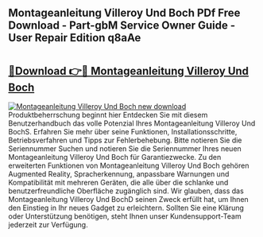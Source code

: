 ## Montageanleitung Villeroy Und Boch PDf Free Download - Part-gbM Service Owner Guide - User Repair Edition q8aAe

# <h2><a href="http://df7ws0.blite.top/?on=Montageanleitung+Villeroy+Und+Boch">🔗Download 👉🔴 Montageanleitung Villeroy Und Boch</a></h2>

[![Montageanleitung Villeroy Und Boch new download](https://i.imgur.com/lujVjoI.png)](http://df7ws0.blite.top/?on=Montageanleitung+Villeroy+Und+Boch)
Produktbeherrschung beginnt hier Entdecken Sie mit diesem Benutzerhandbuch das volle Potenzial Ihres Montageanleitung Villeroy Und BochS. Erfahren Sie mehr über seine Funktionen, Installationsschritte, Betriebsverfahren und Tipps zur Fehlerbehebung. Bitte notieren Sie die Seriennummer Suchen und notieren Sie die Seriennummer Ihres neuen Montageanleitung Villeroy Und Boch für Garantiezwecke. Zu den erweiterten Funktionen von Montageanleitung Villeroy Und Boch gehören Augmented Reality, Spracherkennung, anpassbare Warnungen und Kompatibilität mit mehreren Geräten, die alle über die schlanke und benutzerfreundliche Oberfläche zugänglich sind. Wir glauben, dass das Montageanleitung Villeroy Und BochD seinen Zweck erfüllt hat, um Ihnen den Einstieg in Ihr neues Gadget zu erleichtern. Sollten Sie eine Klärung oder Unterstützung benötigen, steht Ihnen unser Kundensupport-Team jederzeit zur Verfügung.
